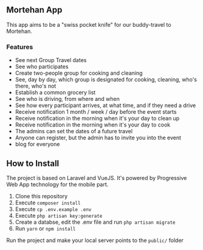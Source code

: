 
## Mortehan App

This app aims to be a "swiss pocket knife" for our buddy-travel to Mortehan.

### Features

- See next Group Travel dates
- See who participates
- Create two-people group for cooking and cleaning
- See, day by day, which group is designated for cooking, cleaning, who's there, who's not
- Establish a common grocery list
- See who is driving, from where and when
- See how every participant arrives, at what time, and if they need a drive
- Receive notification 1 month / week / day before the event starts
- Receive notification in the morning when it's your day to clean up
- Receive notification in the morning when it's your day to cook
- The admins can set the dates of a future travel
- Anyone can register, but the admin has to invite you into the event
- blog for everyone

## How to Install

The project is based on Laravel and VueJS. It's powered by Progressive Web App technology for the mobile part.

1. Clone this repository
1. Execute `composer install`
1. Execute `cp .env.example .env`
1. Execute `php artisan key:generate`
1. Create a databse, edit the .env file and run `php artisan migrate`
1. Run `yarn` or `npm install`

Run the project and make your local server points to the `public/` folder
